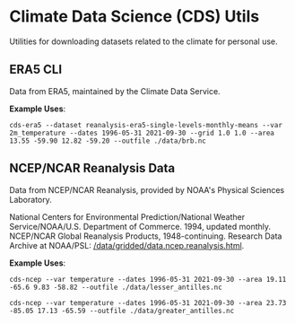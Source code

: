 # Climate Data Science (CDS) Utils

Utilities for downloading datasets related to the climate for personal use.

## ERA5 CLI

Data from ERA5, maintained by the Climate Data Service.

**Example Uses**:

`cds-era5 --dataset reanalysis-era5-single-levels-monthly-means --var 2m_temperature --dates 1996-05-31 2021-09-30 --grid 1.0 1.0 --area 13.55 -59.90 12.82 -59.20 --outfile ./data/brb.nc`

## NCEP/NCAR Reanalysis Data

Data from NCEP/NCAR Reanalysis, provided by NOAA's Physical Sciences Laboratory.

National Centers for Environmental Prediction/National Weather Service/NOAA/U.S. Department of Commerce. 1994, updated monthly. NCEP/NCAR Global Reanalysis Products, 1948-continuing. Research Data Archive at NOAA/PSL: [/data/gridded/data.ncep.reanalysis.html](https://psl.noaa.gov/data/gridded/data.ncep.reanalysis.html).

**Example Uses**:

`cds-ncep --var temperature --dates 1996-05-31 2021-09-30 --area 19.11 -65.6 9.83 -58.82 --outfile ./data/lesser_antilles.nc`

`cds-ncep --var temperature --dates 1996-05-31 2021-09-30 --area 23.73 -85.05 17.13 -65.59 --outfile ./data/greater_antilles.nc`